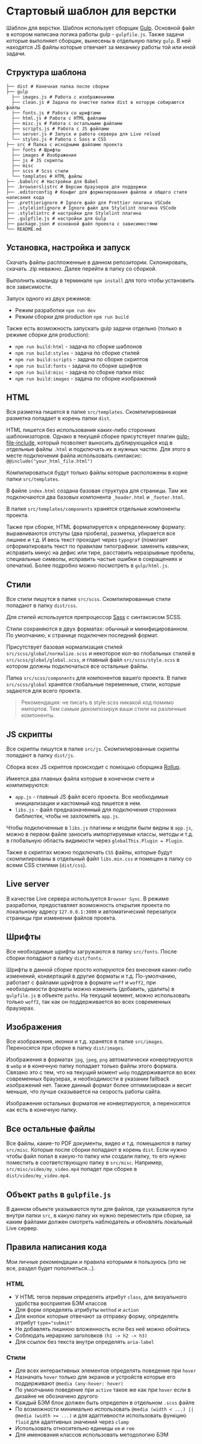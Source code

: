 # Стартовый шаблон для верстки

Шаблон для верстки. Шаблон использует сборщик [Gulp](https://gulpjs.com/). Основной файл в котором написана логика работы gulp - `gulpfile.js`. Также задачи которые выполняет сборщик, вынесены в отдельную папку `gulp`. В ней находятся JS файлы которые отвечает за механику работы той или иной задачи.

## Структура шаблона

```
├── dist # Конечная папка после сборки
├── gulp
  ├── images.js # Работа с изображениями
  ├── clean.js # Задача по очистке папки dist в которую собираются файлы
  ├── fonts.js # Работа со шрифтами
  ├── html.js # Работа с HTML файлами
  ├── misc.js # Работа с остальными файлами
  ├── scripts.js # Работа с JS файлами
  ├── server.js # Запуск и работа сервера для Live reload
  └── styles.js # Работа с Sass и CSS
├── src # Папка с исходными файлами проекта
  ├── fonts # Шрифты
  ├── images # Изображения
  ├── js # JS скрипты
  ├── misc
  ├── scss # Scss стили
  └── templates # HTML файлы
├── .babelrc # Настройки для Babel
├── .browserslistrc # Версии браузеров для поддержки
├── .editorconfig # Конфиг для форматирования файлов и общего стиля написания кода
├── .prettierignore # Ignore файл для Prettier плагина VSCode
├── .stylelintignore # Ignore файл для Stylelint плагина VSCode
├── .stylelintrc # настройки для Stylelint плагина
├── .gulpfile.js # настройки для Gulp
├── package.json # основной файл проекта с зависимостями
└── README.md

```

## Установка, настройка и запуск

Скачать файлы распложенные в данном репозитории. Склонировать, скачать .zip неважно. Далее перейти в папку со сборкой.

Выполнить команду в терминале `npm install` для того чтобы установить все зависимости.

Запуск одного из двух режимов:

- Режим разработки `npm run dev`
- Режим сборки для production `npm run build`

Также есть возможность запускать gulp задачи отдельно (только в режиме сборки для production):

- `npm run build:html` - задача по сборке шаблонов
- `npm run build:styles` - задача по сборке стилей
- `npm run build:scripts` - задача по сборке скриптов
- `npm run build:fonts` - задача по сборке шрифтов
- `npm run build:misc` - задача по сборке папки misc
- `npm run build:images` - задача по сборке изображений

## HTML

Вся разметка пишется в папке `src/templates`. Скомпилированная разметка попадает в корень папки `dist`.

HTML пишется без использования каких-либо сторонних шаблонизаторов. Однако в текущей сборке присутствует плагин [gulp-file-include](https://www.npmjs.com/package/gulp-file-include), который позволяет выносить дублирующийся код в отдельные файлы `.html` и подключать их в нужных частях. Для этого в месте подключения файла использовать синтаксис: `@@include("your_html_file.html")`

Компилироваться будут только файлы которые расположены в корне папки `src/templates`.

В файле `index.html` создана базовая структура для страницы. Там же подключаются два базовых компонента `_header.html` и `_footer.html`.

В папке `src/templates/components` хранятся отдельные компоненты проекта.

Также при сборке, HTML форматируется к определенному формату: выравниваются отступы (два пробела), разметка, убирается все лишнее и т.д. И весь текст проходит через `typograf` (помогает отформатировать текст по правилам типографики: заменить кавычки, исправить минус на дефис или тире, расставить неразрывные пробелы, специальные символы, исправить частые ошибки в сокращениях и опечатки). Более подробно можно посмотреть в `gulp/html.js`.

## Стили

Все стили пишутся в папке `src/scss`. Скомпилированные стили попадают в папку `dist/css`.

Для стилей используется препроцессор [Sass](https://sass-scss.ru/) с синтаксисом SCSS.

Стили сохраняются в двух форматах: обычный и минифицированном. По умолчанию, к странице подключен последний формат.

Присутствует базовая нормализация стилей `src/scss/global/normalize.scss` и некоторое кол-во глобальных стилей в `src/scss/global/global.scss`, и главный файл `src/scss/style.scss` в котором должны подключаться все остальные файлы.

Папка `src/scss/components` для компонентов вашего проекта. В папке `src/scss/global` хранятся глобальные переменные, стили, которые задаются для всего проекта.

> Рекомендация: не писать в style.scss никакой код помимо импортов. Тем самым декомпозируя ваши стили на различные компоненты.

## JS скрипты

Все скрипты пишутся в папке `src/js`. Скомпилированные скрипты попадают в папку `dist/js`.

Сборка всех JS скриптов происходит с помощью сборщика [Rollup](https://rollupjs.org/).

Имеется два главных файла которые в конечном счете и компилируются:

- `app.js` - главный JS файл всего проекта. Все необходимые инициализации и кастомный код пишется в нем.
- `libs.js` - файл предназначенный для подключения сторонних библиотек, чтобы не захломлять `app.js`.

Чтобы подключенные в `libs.js` плагины и модули были видны в `app.js`, можно в первом файле заносить импортируемые классы, методы и т.д. в глобальную область видимости через `globalThis.Plugin = Plugin`.

Также в скриптах можно подключать `CSS` файлы, которые будут скомпилированы в отдельный файл `libs.min.css` и помещен в папку со всеми CSS стилями (`dist/css`).

## Live server

В качестве Live сервера используется `Browser Sync`. В режиме разработки, предоставляет возможность открытия проекта по локальному адресу `127.0.0.1:3000` и автоматический перезапуск страницы при изменении файлов проекта.

## Шрифты

Все необходимые шрифты загружаются в папку `src/fonts`. После сборки попадают в папку `dist/fonts`.

Шрифты в данной сборке просто копируются без внесения каких-либо изменений, конвертаций в другие форматы и т.д. По-умолчанию, работает с файлами шрифтов в формате `woff` и `woff2`, при необходимости форматы можно изменить (добавить, удалить) в `gulpfile.js` в объекте `paths`. На текущий момент, можно использовать только `woff2`, так как он поддерживается во всех современных браузерах.

## Изображения

Все изображения, иконки и т.д. хранятся в папке `src/images`. Переносятся при сборке в папку `dist/images`.

Изображения в форматах `jpg`, `jpeg`, `png` автоматически конвертируются в `webp` и в конечную папку попадает только файлы этого формата. Связано это с тем, что на текущий момент `webp` поддерживается во всех современных браузерах, и необходимости в указании fallback изображений нет. Также данный формат более оптимизирован и весит меньше, что лучше сказывается на скорость работы сайта.

Изображения остальных форматов не конвертируются, а переносятся как есть в конечную папку.

## Все остальные файлы

Все файлы, какие-то PDF документы, видео и т.д. помещаются в папку `src/misc`. Которые после сборки попадают в корень `dist`. Если нужно чтобы файл попал в какую-то папку или создали папку, то его нужно поместить в соответствующую папку в `src/misc`. Например, `src/misc/video/my_video.mp4` попадет при сборке в `dist/video/my_video.mp4`.

## Объект `paths` в `gulpfile.js`

В данном объекте указываются пути для файлов, где указываются пути внутри папки `src`, в какую папку их нужно переместить при сборке, за каким файлами должен смотреть наблюдатель и обновлять локальный Live сервер.

## Правила написания кода

Мои личные рекомендации и правила которыми я пользуюсь (это не все, раздел будет пополняться...).

### HTML

- У HTML тегов первым определять атрибут `class`, для визуального удобства восприятия БЭМ классов
- Для форм определять атрибуты `method` и `action`
- Для кнопок которые отвечают за отправку форму, определять атрибут `type="submit"`
- Не добавлять лишнюю вложенность если без неё можно обойтись
- Соблюдать иерархию заголовков `(h1 -> h2 -> h3)`
- Для ссылок без текста внутри определять `aria-label`

### Стили

- Для всех интерактивных элементов определять поведение при `hover`
- Назначать `hover` только для экранов и устройств которые его поддерживают `@media (any-hover: hover)`
- По умолчанию поведение при `active` такое же как при `hover` если в дизайне не обозначено другого
- Каждый БЭМ блок должен быть определен в отдельном `.scss` файле
- По возможности минимально использовать `@media (width < ...) || @media (width >= ...)` и для адаптивности использовать функцию `fluid` для адаптивных значений через `clamp`
- Использовать относительно единицы `em` и `rem`
- Для именования классов использовать методологию БЭМ
